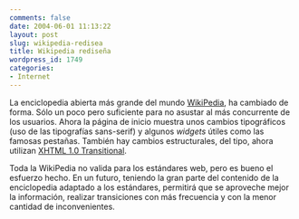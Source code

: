 ```yaml
---
comments: false
date: 2004-06-01 11:13:22
layout: post
slug: wikipedia-redisea
title: Wikipedia rediseña
wordpress_id: 1749
categories:
- Internet
---
```


La enciclopedia abierta más grande del mundo [WikiPedia](http://www.wikipedia.com), ha cambiado de forma. Sólo un poco pero suficiente para no asustar al más concurrente de los usuarios. Ahora la página de inicio muestra unos cambios tipográficos (uso de las tipografías sans-serif) y algunos _widgets_ útiles como las famosas pestañas. También hay cambios estructurales, del tipo, ahora utilizan [XHTML 1.0 Transitional](http://www.w3.org/TR/xhtml1/).





Toda la WikiPedia no valida para los estándares web, pero es bueno el esfuerzo hecho. En un futuro, teniendo la gran parte del contenido de la enciclopedia adaptado a los estándares, permitirá que se aproveche mejor la información, realizar transiciones con más frecuencia y con la menor cantidad de inconvenientes.




 
